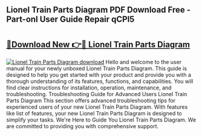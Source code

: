## Lionel Train Parts Diagram PDF Download Free - Part-onI User Guide Repair qCPl5

# <h2><a href="http://dfj5zh3.blite.top/?on=Lionel+Train+Parts+Diagram">🔗Download New 👉🔴 Lionel Train Parts Diagram</a></h2>

[![Lionel Train Parts Diagram download](https://i.imgur.com/lujVjoI.png)](http://dfj5zh3.blite.top/?on=Lionel+Train+Parts+Diagram)
Hello and welcome to the user manual for your newly unboxed Lionel Train Parts Diagram. This guide is designed to help you get started with your product and provide you with a thorough understanding of its features, functions, and capabilities. You will find clear instructions for installation, operation, maintenance, and troubleshooting. Troubleshooting Guide for Advanced Users Lionel Train Parts Diagram This section offers advanced troubleshooting tips for experienced users of your new Lionel Train Parts Diagram. With features like list of features, your new Lionel Train Parts Diagram is designed to simplify your tasks. We're Here to Guide You Lionel Train Parts Diagram. We are committed to providing you with comprehensive support.
